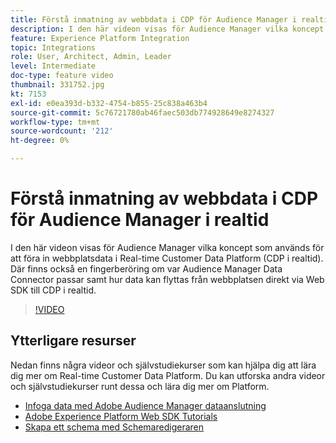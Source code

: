 ```yaml
---
title: Förstå inmatning av webbdata i CDP för Audience Manager i realtid
description: I den här videon visas för Audience Manager vilka koncept som används för att föra in webbplatsdata i Real-time Customer Data Platform (CDP i realtid). Där finns också en fingerberöring om var Audience Manager Data Connector passar samt hur data kan flyttas från webbplatsen direkt via Web SDK till CDP i realtid.
feature: Experience Platform Integration
topic: Integrations
role: User, Architect, Admin, Leader
level: Intermediate
doc-type: feature video
thumbnail: 331752.jpg
kt: 7153
exl-id: e0ea393d-b332-4754-b855-25c838a463b4
source-git-commit: 5c76721780ab46faec503db774928649e8274327
workflow-type: tm+mt
source-wordcount: '212'
ht-degree: 0%

---
```


# Förstå inmatning av webbdata i CDP för Audience Manager i realtid

I den här videon visas för Audience Manager vilka koncept som används för att föra in webbplatsdata i Real-time Customer Data Platform (CDP i realtid). Där finns också en fingerberöring om var Audience Manager Data Connector passar samt hur data kan flyttas från webbplatsen direkt via Web SDK till CDP i realtid.

>[!VIDEO](https://video.tv.adobe.com/v/331752/?quality=12&learn=on)

## Ytterligare resurser

Nedan finns några videor och självstudiekurser som kan hjälpa dig att lära dig mer om Real-time Customer Data Platform. Du kan utforska andra videor och självstudiekurser runt dessa och lära dig mer om Platform.

* [Infoga data med Adobe Audience Manager dataanslutning](https://experienceleague.adobe.com/docs/platform-learn/tutorials/sources/ingest-data-from-aam.html?lang=en#sources)
* [Adobe Experience Platform Web SDK Tutorials](https://experienceleague.adobe.com/docs/web-sdk-learn/tutorials/overview.html?lang=en)
* [Skapa ett schema med Schemaredigeraren](https://experienceleague.adobe.com/docs/experience-platform/xdm/tutorials/create-schema-ui.html?lang=en#getting-started)
